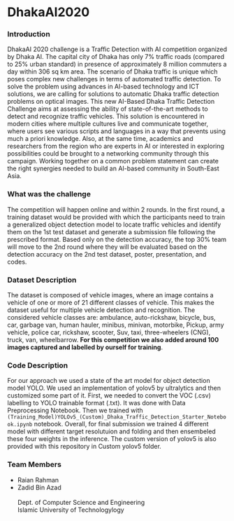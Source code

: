 # DhakaAI2020

### Introduction
DhakaAI 2020 challenge is a Traffic Detection with AI competition organized by Dhaka AI. The capital city of Dhaka has only 7% traffic roads (compared to 25% urban standard) in presence of approximately 8 million commuters a day within 306 sq km area. The scenario of Dhaka traffic is unique which poses complex new challenges in terms of automated traffic detection. To solve the problem using advances in AI-based technology and ICT solutions, we are calling for solutions to automatic Dhaka traffic detection problems on optical images. This new AI-Based Dhaka Traffic Detection Challenge aims at assessing the ability of state-of-the-art methods to detect and recognize traffic vehicles. This solution is encountered in modern cities where multiple cultures live and communicate together, where users see various scripts and languages in a way that prevents using much a priori knowledge. Also, at the same time, academics and researchers from the region who are experts in AI or interested in exploring possibilities could be brought to a networking community through this campaign. Working together on a common problem statement can create the right synergies needed to build an AI-based community in South-East Asia.

### What was the challenge
The competition will happen online and within 2 rounds. In the first round, a training dataset would be provided with which the participants need to train a generalized object detection model to locate traffic vehicles and identify them on the 1st test dataset and generate a submission file following the prescribed format. Based only on the detection accuracy, the top 30% team will move to the 2nd round where they will be evaluated based on the detection accuracy on the 2nd test dataset, poster, presentation, and codes.

### Dataset Description
The dataset is composed of vehicle images, where an image contains a vehicle of one or more of 21 different classes of vehicle. This makes the dataset useful for multiple vehicle detection and recognition. The considered vehicle classes are: ambulance, auto-rickshaw, bicycle, bus, car, garbage van, human hauler, minibus, minivan, motorbike, Pickup, army vehicle, police car, rickshaw, scooter, Suv, taxi, three-wheelers (CNG), truck, van, wheelbarrow.
**For this competition we also added around 100 images captured and labelled by ourself for training**.

### Code Description
For our approach we used a state of the art model for object detection model YOLO. We used an implementation of yolov5 by ultralytics and then customized some part of it. First, we needed to convert the VOC (.csv) labelling to YOLO trainable format (.txt). It was done with Data Preprocessing Notebook. Then we trained with ```(Training_Model)YOLOv5_(Custom)_Dhaka_Traffic_Detection_Starter_Notebook.ipynb``` notebook. Overall, for final submission we trained 4 different model with different target resolutuion and folding and then ensembeled these four weights in the inference. The custom version of yolov5 is also provided with this repository in Custom yolov5 folder.

### Team Members
<ul>
<li>Raian Rahman</li>
<li>Zadid Bin Azad</li><br>
Dept. of Computer Science and Engineering <br>
Islamic University of Technologylogy
</ul>

